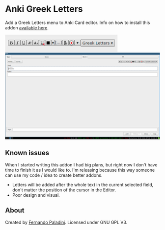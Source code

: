 # Anki Greek Letters

Add a Greek Letters menu to Anki Card editor. Info on how to install this addon [available here](https://ankiweb.net/shared/info/556931341).

![](pictures/button.png)
![](pictures/full_screen.png)

## Known issues
When I started writing this addon I had big plans, but right now I don't have time to finish it as I would like to. I'm releasing because this way someone can use my code / idea to create better addons.

* Letters will be added after the whole text in the current selected field, don't matter the position of the cursor in the Editor.
* Poor design and visual.

## About
Created by [Fernando Paladini](@paladini). Licensed under GNU GPL V3.
